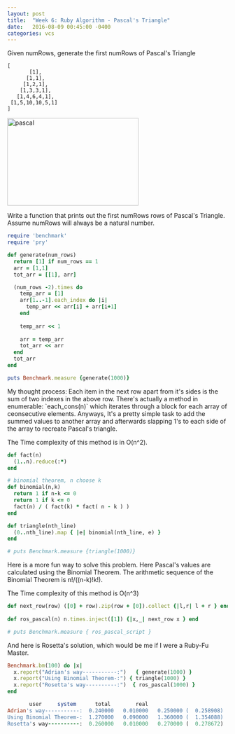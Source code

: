 ```yaml
---
layout: post
title:  "Week 6: Ruby Algorithm - Pascal's Triangle"
date:   2016-08-09 00:45:00 -0400
categories: vcs
---
```


Given numRows, generate the first numRows of Pascal's Triangle

```
[
       [1],
      [1,1],
     [1,2,1],
    [1,3,3,1],
   [1,4,6,4,1],
 [1,5,10,10,5,1]
]

```

<img src="https://rossta.net/assets/images/blog/pascals_triangle_color-a0dd53d5.jpg" alt="pascal" style="width:300px;height:200px;">

Write a function that prints out the first numRows rows of Pascal's Triangle. Assume numRows will always be a natural number.


```ruby
require 'benchmark'
require 'pry'

def generate(num_rows)
  return [1] if num_rows == 1
  arr = [1,1]
  tot_arr = [[1], arr]

  (num_rows -2).times do
    temp_arr = [1]
    arr[1..-1].each_index do |i|
      temp_arr << arr[i] + arr[i+1]
    end
  
    temp_arr << 1
    
    arr = temp_arr
    tot_arr << arr
  end
  tot_arr
end

puts Benchmark.measure {generate(1000)}
```

<p>My thought process: Each item in the next row apart from it's sides is the sum of two indexes in the above row. 
There's actually a method in enumerable: `each_cons(n)` which iterates through a block for each array of ceonsecutive elements. 
Anyways, It's a pretty simple task to add the summed values to another array and afterwards slapping 1's to each side of the array
to recreate Pascal's triangle.</p>

The Time complexity of this method is in O(n^2).

```ruby
def fact(n)
  (1..n).reduce(:*)
end

# binomial theorem, n choose k
def binomial(n,k)
  return 1 if n-k <= 0
  return 1 if k <= 0
  fact(n) / ( fact(k) * fact( n - k ) )
end

def triangle(nth_line)
  (0..nth_line).map { |e| binomial(nth_line, e) }
end

# puts Benchmark.measure {triangle(1000)}
```

<p> Here is a more fun way to solve this problem. Here Pascal's values are calculated using the Binomial Theorem. 
The arithmetic sequence of the Binomial Theorem is n!/((n-k)!k!).

The Time complexity of this method is O(n^3) </p>

```ruby
def next_row(row) ([0] + row).zip(row + [0]).collect {|l,r| l + r } end
 
def ros_pascal(n) n.times.inject([1]) {|x,_| next_row x } end

# puts Benchmark.measure { ros_pascal_script }
```

<p> And here is Rosetta's solution, which would be me if I were a Ruby-Fu Master.</p>


```ruby
Benchmark.bm(100) do |x|
  x.report("Adrian's way-----------:")   { generate(1000) }
  x.report("Using Binomial Theorem-:") { triangle(1000) }
  x.report("Rosetta's way----------:")  { ros_pascal(1000) }
end

       user     system      total        real
Adrian's way-----------:  0.240000   0.010000   0.250000 (  0.258908)
Using Binomial Theorem-:  1.270000   0.090000   1.360000 (  1.354088)
Rosetta's way----------:  0.260000   0.010000   0.270000 (  0.278672)

```

